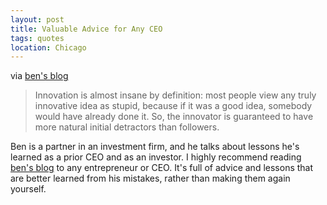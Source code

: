 ```yaml
---
layout: post
title: Valuable Advice for Any CEO
tags: quotes
location: Chicago
---
```


via <a href="http://bhorowitz.com/2010/04/28/why-we-prefer-founding-ceos/">ben's blog</a>

> Innovation is almost insane by definition: most people view any truly innovative idea as stupid, because if it was a good idea, somebody would have already done it. So, the innovator is guaranteed to have more natural initial detractors than followers.

Ben is a partner in an investment firm, and he talks about lessons he's learned as a prior CEO and as an investor. I highly recommend reading <a href="http://bhorowitz.com">ben's blog</a> to any entrepreneur or CEO. It's full of advice and lessons that are better learned from his mistakes, rather than making them again yourself.

